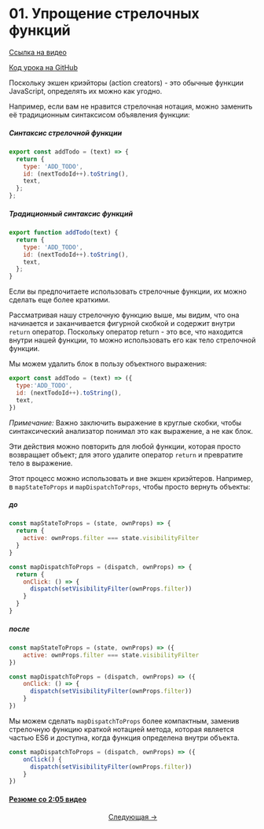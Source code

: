 # 01. Упрощение стрелочных функций

[Ссылка на видео](https://egghead.io/lessons/javascript-redux-simplifying-the-arrow-functions?course=building-react-applications-with-idiomatic-redux)

[Код урока на GitHub](https://github.com/gaearon/todos/tree/01-simplifying-the-arrow-functions)

Поскольку экшен криэйторы (action creators) - это обычные функции JavaScript, определять их можно как угодно.

Например, если вам не нравится стрелочная нотация, можно заменить её традиционным синтаксисом объявления функции:

##### Синтаксис стрелочной функции

``` javascript
export const addTodo = (text) => {
  return {
    type: 'ADD_TODO',
    id: (nextTodoId++).toString(),
    text,
  };
};
```

##### Традиционный синтаксис функций

``` javascript
export function addTodo(text) {
  return {
    type: 'ADD_TODO',
    id: (nextTodoId++).toString(),
    text,
  };
}
```

Если вы предпочитаете использовать стрелочные функции, их можно сделать еще более краткими.

Рассматривая нашу стрелочную функцию выше, мы видим, что она начинается и заканчивается фигурной скобкой и содержит внутри `return` оператор. Поскольку оператор return - это все, что находится внутри нашей функции, то можно использовать его как тело стрелочной функции.

Мы можем удалить блок в пользу объектного выражения:

```javascript
export const addTodo = (text) => ({
  type:'ADD_TODO',
  id: (nextTodoId++).toString(),
  text,
})
```

_Примечание:_ Важно заключить выражение в круглые скобки, чтобы синтаксический анализатор понимал это как выражение, а не как блок.

Эти действия можно повторить для любой функции, которая просто возвращает объект; для этого удалите оператор `return` и превратите тело в выражение.

Этот процесс можно использовать и вне экшен криэйтеров. Например, в `mapStateToProps` и `mapDispatchToProps`, чтобы просто вернуть объекты:

##### до

```javascript
const mapStateToProps = (state, ownProps) => {
  return {
    active: ownProps.filter === state.visibilityFilter
  }
}

const mapDispatchToProps = (dispatch, ownProps) => {
  return {
    onClick: () => {
      dispatch(setVisibilityFilter(ownProps.filter))
    }
  }
}
```

##### после

```javascript
const mapStateToProps = (state, ownProps) => ({
    active: ownProps.filter === state.visibilityFilter
})

const mapDispatchToProps = (dispatch, ownProps) => ({
    onClick: () => {
      dispatch(setVisibilityFilter(ownProps.filter))
    }
})
```

Мы можем сделать `mapDispatchToProps` более компактным, заменив стрелочную функцию краткой нотацией метода, которая является частью ES6 и доступна, когда функция определена внутри объекта.

```javascript
const mapDispatchToProps = (dispatch, ownProps) => ({
    onClick() {
      dispatch(setVisibilityFilter(ownProps.filter))
    }
})
```

#### [Резюме со 2:05 видео](https://egghead.io/lessons/javascript-redux-simplifying-the-arrow-functions?course=building-react-applications-with-idiomatic-redux)

<p align="center">
<a href="./02-Supplying_the_Initial_State.md">Следующая -></a>
</p>
